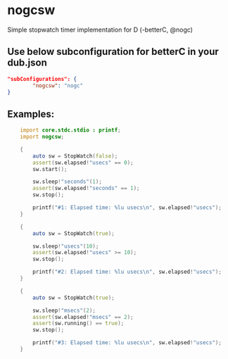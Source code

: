 # nogcsw
Simple stopwatch timer implementation for D (-betterC, @nogc)

## Use below subconfiguration for betterC in your dub.json
```json
"subConfigurations": {
        "nogcsw": "nogc"
}
```

## Examples:
```d
    import core.stdc.stdio : printf;
    import nogcsw;

    {
        auto sw = StopWatch(false);
        assert(sw.elapsed!"usecs" == 0);
        sw.start();

        sw.sleep!"seconds"(1);
        assert(sw.elapsed!"seconds" == 1);
        sw.stop();

        printf("#1: Elapsed time: %lu usecs\n", sw.elapsed!"usecs");
    }

    {
        auto sw = StopWatch(true);

        sw.sleep!"usecs"(10);
        assert(sw.elapsed!"usecs" >= 10);
        sw.stop();

        printf("#2: Elapsed time: %lu usecs\n", sw.elapsed!"usecs");
    }

    {
        auto sw = StopWatch(true);

        sw.sleep!"msecs"(2);
        assert(sw.elapsed!"msecs" == 2);
        assert(sw.running() == true);
        sw.stop();

        printf("#3: Elapsed time: %lu usecs\n", sw.elapsed!"usecs");
    }

```
